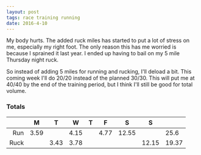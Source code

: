 ```yaml
---
layout: post
tags: race training running
date: 2016-4-10
---
```


My body hurts. The added ruck miles has started to put a lot of stress on me, especially my right foot. The only reason this has me worried is because I sprained it last year. I ended up having to bail on my 5 mile Thursday night ruck.

So instead of adding 5 miles for running and rucking, I'll deload a bit. This coming week I'll do 20/20 instead of the planned 30/30. This will put me at 40/40 by the end of the training period, but I think I'll still be good for total volume.

### Totals

|      	| M    	| T    	| W    	| T    	| F    	| S      | S     |        |
|-----:	|------	|------	|------	|------	|------	|------- |------ |------- |
|  Run 	| 3.59 	|      	| 4.15 	|      	| 4.77 	| 12.55  |       | 25.6   |
| Ruck 	|      	| 3.43 	| 3.78 	|      	|      	|        | 12.15 | 19.37  |
